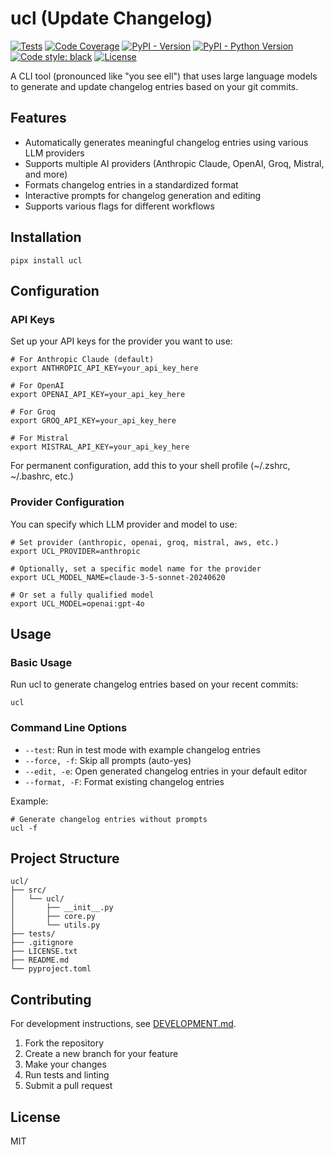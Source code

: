 # ucl (Update Changelog)

[![Tests](https://github.com/cellwebb/ucl/actions/workflows/ci.yml/badge.svg)](https://github.com/cellwebb/ucl/actions/workflows/ci.yml)
[![Code Coverage](https://codecov.io/gh/cellwebb/ucl/graph/badge.svg?token=WXOSX7R2JH)](https://codecov.io/gh/cellwebb/ucl)
[![PyPI - Version](https://img.shields.io/pypi/v/ucl.svg)](https://pypi.org/project/ucl)
[![PyPI - Python Version](https://img.shields.io/pypi/pyversions/ucl.svg)](https://pypi.org/project/ucl)
[![Code style: black](https://img.shields.io/badge/code%20style-black-000000.svg)](https://github.com/psf/black)
[![License](https://img.shields.io/badge/License-MIT-yellow.svg)](https://opensource.org/licenses/MIT)

A CLI tool (pronounced like "you see ell") that uses large language models to generate and update changelog entries based on your git commits.

## Features

- Automatically generates meaningful changelog entries using various LLM providers
- Supports multiple AI providers (Anthropic Claude, OpenAI, Groq, Mistral, and more)
- Formats changelog entries in a standardized format
- Interactive prompts for changelog generation and editing
- Supports various flags for different workflows

## Installation

```console
pipx install ucl
```

## Configuration

### API Keys

Set up your API keys for the provider you want to use:

```console
# For Anthropic Claude (default)
export ANTHROPIC_API_KEY=your_api_key_here

# For OpenAI
export OPENAI_API_KEY=your_api_key_here

# For Groq
export GROQ_API_KEY=your_api_key_here

# For Mistral
export MISTRAL_API_KEY=your_api_key_here
```

For permanent configuration, add this to your shell profile (~/.zshrc, ~/.bashrc, etc.)

### Provider Configuration

You can specify which LLM provider and model to use:

```console
# Set provider (anthropic, openai, groq, mistral, aws, etc.)
export UCL_PROVIDER=anthropic

# Optionally, set a specific model name for the provider
export UCL_MODEL_NAME=claude-3-5-sonnet-20240620

# Or set a fully qualified model
export UCL_MODEL=openai:gpt-4o
```

## Usage

### Basic Usage

Run ucl to generate changelog entries based on your recent commits:

```console
ucl
```

### Command Line Options

- `--test`: Run in test mode with example changelog entries
- `--force, -f`: Skip all prompts (auto-yes)
- `--edit, -e`: Open generated changelog entries in your default editor
- `--format, -F`: Format existing changelog entries

Example:

```console
# Generate changelog entries without prompts
ucl -f
```

## Project Structure

```plaintext
ucl/
├── src/
│   └── ucl/
│       ├── __init__.py
│       ├── core.py
│       └── utils.py
├── tests/
├── .gitignore
├── LICENSE.txt
├── README.md
└── pyproject.toml
```

## Contributing

For development instructions, see [DEVELOPMENT.md](DEVELOPMENT.md).

1. Fork the repository
2. Create a new branch for your feature
3. Make your changes
4. Run tests and linting
5. Submit a pull request

## License

MIT
